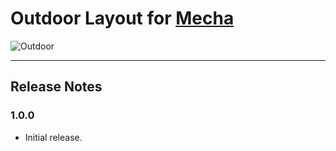 Outdoor Layout for [Mecha](https://github.com/mecha-cms/mecha)
==============================================================

![Outdoor](https://user-images.githubusercontent.com/1669261/119247947-03f9a100-bbb8-11eb-86b4-ea59f64ed721.png)

---

Release Notes
-------------

### 1.0.0

 - Initial release.
